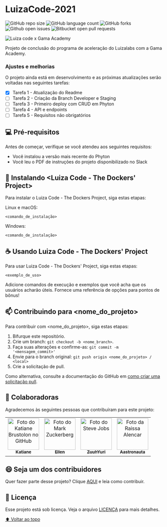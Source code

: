 # LuizaCode-2021

<!---Esses são exemplos. Veja https://shields.io para outras pessoas ou para personalizar este conjunto de escudos. Você pode querer incluir dependências, status do projeto e informações de licença aqui--->

![GitHub repo size](https://img.shields.io/github/repo-size/Ellen-code/LuizaCode-2021?color=blueviolet&style=for-the-badge)
![GitHub language count](https://img.shields.io/github/languages/count/Ellen-code/LuizaCode-2021?style=for-the-badge)
![GitHub forks](https://img.shields.io/github/forks/Ellen-code/LuizaCode-2021?color=blueviolet&style=for-the-badge)
![Github open issues](https://img.shields.io/github/issues/Ellen-code/LuizaCode-2021?color=blue&style=for-the-badge)
![Bitbucket open pull requests](https://img.shields.io/github/issues-pr/Ellen-code/LuizaCode-2021?color=blueviolet&style=for-the-badge)

<img src="https://www.clubedecriacao.com.br/wp-content/uploads/2021/07/luiza-code-1024x534.jpg" alt="Luiza code x Gama Academy">

Projeto de conclusão do programa de aceleração do Luizalabs com a Gama Academy.

### Ajustes e melhorias

O projeto ainda está em desenvolvimento e as próximas atualizações serão voltadas nas seguintes tarefas:

- [x] Tarefa 1 - Atualização do Readme
- [ ] Tarefa 2 - Criação da Branch Developer e Staging
- [ ] Tarefa 3 - Primeiro deploy com CRUD em Phyton
- [ ] Tarefa 4 - API e endpoints
- [ ] Tarefa 5 - Requisitos não obrigatórios

## 💻 Pré-requisitos

Antes de começar, verifique se você atendeu aos seguintes requisitos:
<!---Estes são apenas requisitos de exemplo. Adicionar, duplicar ou remover conforme necessário--->
* Você instalou a versão mais recente do Phyton
* Você leu o PDF de instruções do projeto disponibilizado no Slack

## 🚀 Instalando <Luiza Code - The Dockers' Project>

Para instalar o Luiza Code - The Dockers Project, siga estas etapas:

Linux e macOS:
```
<comando_de_instalação>
```

Windows:
```
<comando_de_instalação>
```

## ☕ Usando Luiza Code - The Dockers' Project 

Para usar Luiza Code - The Dockers' Project, siga estas etapas:

```
<exemplo_de_uso>
```

Adicione comandos de execução e exemplos que você acha que os usuários acharão úteis. Fornece uma referência de opções para pontos de bônus!

## 📫 Contribuindo para <nome_do_projeto>
<!---Se o seu README for longo ou se você tiver algum processo ou etapas específicas que deseja que os contribuidores sigam, considere a criação de um arquivo CONTRIBUTING.md separado--->
Para contribuir com <nome_do_projeto>, siga estas etapas:

1. Bifurque este repositório.
2. Crie um branch: `git checkout -b <nome_branch>`.
3. Faça suas alterações e confirme-as: `git commit -m '<mensagem_commit>'`
4. Envie para o branch original: `git push origin <nome_do_projeto> / <local>`
5. Crie a solicitação de pull.

Como alternativa, consulte a documentação do GitHub em [como criar uma solicitação pull](https://help.github.com/en/github/collaborating-with-issues-and-pull-requests/creating-a-pull-request).

## 🤝 Colaboradoras

Agradecemos às seguintes pessoas que contribuíram para este projeto:

<table>
  <tr>
    <td align="center">
      <a href="#">
        <img src="https://avatars3.githubusercontent.com/u/31936044" width="100px;" alt="Foto do Katiane Brustolon no GitHub"/><br>
        <sub>
          <b>Katiane</b>
        </sub>
      </a>
    </td>
    <td align="center">
      <a href="#">
        <img src="https://avatars.githubusercontent.com/u/71970858?v=4" width="100px;" alt="Foto do Mark Zuckerberg"/><br>
        <sub>
          <b>Ellen</b>
        </sub>
      </a>
    </td>
    <td align="center">
      <a href="#">
        <img src="https://avatars.githubusercontent.com/u/68450681?v=4" width="100px;" alt="Foto do Steve Jobs"/><br>
        <sub>
          <b>ZuuhYuri</b>
        </sub>
      </a>
    </td>
    <td align="center">
      <a href="#">
        <img src="https://avatars.githubusercontent.com/u/89890015?v=4" width="100px;" alt="Foto da Raissa Alencar"/><br>
        <sub>
          <b>Aastronauta</b>
        </sub>
      </a>
     </td>
  </tr>
</table>


## 😄 Seja um dos contribuidores<br>

Quer fazer parte desse projeto? Clique [AQUI](CONTRIBUTING.md) e leia como contribuir.

## 📝 Licença

Esse projeto está sob licença. Veja o arquivo [LICENÇA](LICENSE.md) para mais detalhes.

[⬆ Voltar ao topo](#nome-do-projeto)<br>
